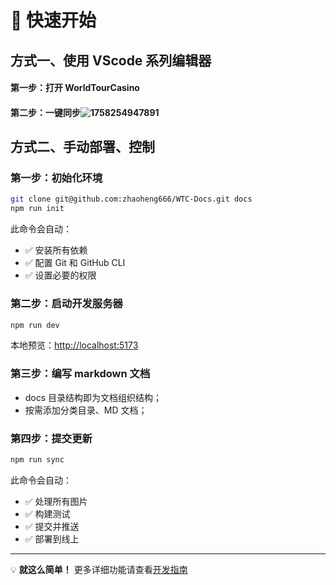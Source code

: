 # 🚀 快速开始

## 方式一、使用 VScode 系列编辑器

#### 第一步：打开 WorldTourCasino

#### 第二步：一键同步![1758254947891](http://localhost:5173/WTC-Docs/assets/1758255105402_e3252339.png)

## 方式二、手动部署、控制

### 第一步：初始化环境

```bash
git clone git@github.com:zhaoheng666/WTC-Docs.git docs
npm run init
```

此命令会自动：

- ✅ 安装所有依赖
- ✅ 配置 Git 和 GitHub CLI
- ✅ 设置必要的权限

### 第二步：启动开发服务器

```bash
npm run dev
```

本地预览：[http://localhost:5173](http://localhost:5173)

### 第三步：编写 markdown 文档

- docs 目录结构即为文档组织结构；
- 按需添加分类目录、MD 文档；

### 第四步：提交更新

```bash
npm run sync
```

此命令会自动：

- ✅ 处理所有图片
- ✅ 构建测试
- ✅ 提交并推送
- ✅ 部署到线上

---

💡 **就这么简单！** 更多详细功能请查看[开发指南](./README)
